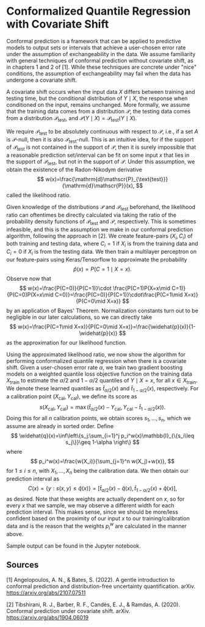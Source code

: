 # Conformalized Quantile Regression with Covariate Shift

Conformal prediction is a framework that can be applied to predictive models to output sets or intervals that achieve a user-chosen error rate under the assumption of exchangeability in the data. We assume familiarity with general techniques of conformal prediction without covariate shift, as in chapters 1 and 2 of [1]. While these techniques are concrete under "nice" conditions, the assumption of exchangeability may fail when the data has undergone a covariate shift.

A covariate shift occurs when the input data $X$ differs between training and testing time, but the conditional distribution of $Y\mid X$, the response when conditioned on the input, remains unchanged. More formally, we assume that the training data comes from a distribution $\mathscr{P}$, the testing data comes from a distribution $\mathscr{P}_{\text{test}}$, and $\mathscr{P}(Y\mid X)=\mathscr{P}_{\text{test}}(Y\mid X)$.

We require $\mathscr{P}_{\text{test}}$ to be absolutely continuous with respect to $\mathscr{P}$, i.e., if a set $A$ is $\mathscr{P}$-null, then it is also $\mathscr{P}_{\text{test}}$-null. This is an intuitive idea, for if the support of $\mathscr{P}_{\text{test}}$ is not contained in the support of $\mathscr{P}$, then it is surely impossible that a reasonable prediction set/interval can be fit on some input $x$ that lies in the support of $\mathscr{P}_{\text{test}}$, but not in the support of $\mathscr{P}$. Under this assumption, we obtain the existence of the Radon-Nikodym derivative
$$
w(x)=\frac{\mathrm{d}\mathscr{P}_{\text{test}}}{\mathrm{d}\mathscr{P}}(x),
$$ called the likelihood ratio.

Given knowledge of the distributions $\mathscr{P}$ and $\mathscr{P}_{\text{test}}$ beforehand, the likelihood ratio can oftentimes be directly calculated via taking the ratio of the probability density functions of $\mathscr{P}_{\text{test}}$ and $\mathscr{P}$, respectively. This is sometimes infeasible, and this is the assumption we make in our conformal prediction algorithm, following the approach in [2]. We create feature-pairs $(X_i, C_i)$ of both training and testing data, where $C_i=1$ if $X_i$ is from the training data and $C_i=0$ if $X_i$ is from the testing data. We then train a multilayer perceptron on our feature-pairs using Keras/Tensorflow to approximate the probability
$$
\widehat{p}(x)=P(C=1\mid X=x).
$$ Observe now that
$$
w(x)=\frac{P(C=0)}{P(C=1)}\cdot \frac{P(C=1)P(X=x\mid C=1)}{P(C=0)P(X=x\mid C=0)}=\frac{P(C=0)}{P(C=1)}\cdot\frac{P(C=1\mid X=x)}{P(C=0\mid X=x)}
$$ by an application of Bayes' Theorem. Normalization constants turn out to be negligible in our later calculations, so we can directly take
$$
w(x)=\frac{P(C=1\mid X=x)}{P(C=0\mid X=x)}=\frac{\widehat{p}(x)}{1-\widehat{p}(x)}
$$ as the approximation for our likelihood function.

Using the approximated likelihood ratio, we now show the algorithm for performing conformalized quantile regression when there is a covariate shift. Given a user-chosen error rate $\alpha$, we train two gradient boosting models on a weighted quantile loss objective function on the training data $X_\text{train}$ to estimate the $\alpha/2$ and $1-\alpha/2$ quantiles of $Y\mid X=x$, for all $x\in X_{\text{train}}$. We denote these learned quantiles as $\widehat{t}_{\alpha/2}(x)$ and $\widehat{t}_{1-\alpha/2}(x)$, respectively. For a calibration point $(X_\text{cal}, Y_\text{cal})$, we define its score as
$$
s(X_\text{cal}, Y_\text{cal})=\max(\widehat{t}_{\alpha/2}(x)-Y_\text{cal}, Y_\text{cal}-\widehat{t}_{1-\alpha/2}(x)).
$$ Doing this for all $n$ calibration points, we obtain scores $s_1,\dots, s_n$, which we assume are already in sorted order. Define
$$
\widehat{q}(x)=\inf\left\{s_j:\sum_{i=1}^j p_i^w(x)\mathbb{I}_{\{s_i\leq s_j\}}\geq 1-\alpha \right\}
$$ where
$$
p_i^w(x)=\frac{w(X_i)}{\sum_{j=1}^n w(X_j)+w(x)},
$$ for $1\leq i\leq n$, with $X_1,\dots, X_n$ being the calibration data. We then obtain our prediction interval as
$$
C(x)=\left\{y: s(x,y)\leq \widehat{q}(x)\right\}=\left[\widehat{t}_{\alpha/2}(x)-\widehat{q}(x), \widehat{t}_{1-\alpha/2}(x)+\widehat{q}(x)\right],
$$ as desired. Note that these weights are actually dependent on $x$, so for every $x$ that we sample, we may observe a different width for each prediction interval. This makes sense, since we should be more/less confident based on the proximity of our input $x$ to our training/calibration data and is the reason that the weights $p_i^w$ are calculated in the manner above.

Sample output can be found in the Jupyter notebook.

## Sources
[1] Angelopoulos, A. N., & Bates, S. (2022). A gentle introduction to conformal prediction and distribution-free uncertainty quantification. arXiv. https://arxiv.org/abs/2107.07511

[2] Tibshirani, R. J., Barber, R. F., Candès, E. J., & Ramdas, A. (2020). Conformal prediction under covariate shift. arXiv. https://arxiv.org/abs/1904.06019
